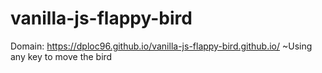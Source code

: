# vanilla-js-flappy-bird
Domain: https://dploc96.github.io/vanilla-js-flappy-bird.github.io/
~Using any key to move the bird
